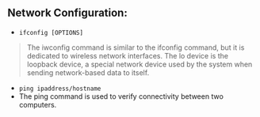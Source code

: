 ## Network Configuration:
- `ifconfig [OPTIONS]`
> The iwconfig command is similar to the ifconfig command, but it is dedicated to wireless network interfaces.
> The lo device is the loopback device, a special network device used by the system when sending network-based data to itself.
- `ping ipaddress/hostname`
- The ping command is used to verify connectivity between two computers.



